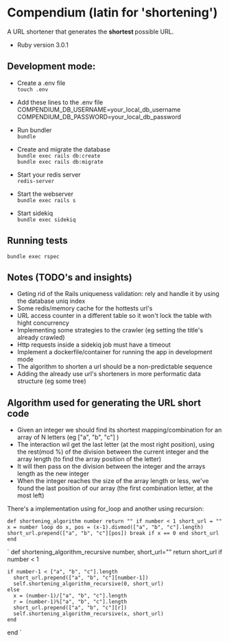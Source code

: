# Compendium (latin for 'shortening')

  A URL shortener that generates the <b> shortest </b> possible URL.

* Ruby version 3.0.1

## Development mode:

  - Create a .env file\
  `touch .env`

  - Add these lines to the .env file\
  COMPENDIUM_DB_USERNAME=your_local_db_username\
  COMPENDIUM_DB_PASSWORD=your_local_db_password

  - Run bundler\
  `bundle`

  - Create and migrate the database\
  `bundle exec rails db:create`\
  `bundle exec rails db:migrate`

  - Start your redis server\
  `redis-server`

  - Start the webserver\
  `bundle exec rails s`
  
  - Start sidekiq\
  `bundle exec sidekiq`

## Running tests
 
 `bundle exec rspec`

 ## Notes (TODO's and insights)

  - Geting rid of the Rails uniqueness validation: rely and handle it by using the database uniq index
  - Some redis/memory cache for the hottests url's
  - URL access counter in a different table so it won't lock the table with hight concurrency
  - Implementing some strategies to the crawler (eg setting the title's already crawled)
  - Http requests inside a sidekiq job must have a timeout
  - Implement a dockerfile/container for running the app in development mode
  - The algorithm to shorten a url should be a non-predictable sequence
  - Adding the already use url's shorteners in more performatic data structure (eg some tree)

## Algorithm used for generating the URL short code
  - Given an integer we should find its shortest mapping/combination for an array of N letters (eg ["a", "b", "c"] )
  - The interaction wil get the last letter (at the most right position), using the rest(mod %) of the division between the current integer and the array length (to find the array position of the letter)
  - It will then pass on the division between the integer and the arrays length as the new integer
  - When the integer reaches the size of the array length or less, we've found the last position of our array (the first combination letter, at the most left)

  There's a implementation using for_loop and another using recursion:

  `
  def shortening_algorithm number
    return "" if number < 1
    short_url = ""
    x = number
    loop do
      x, pos = (x-1).divmod(["a", "b", "c"].length)
      short_url.prepend(["a", "b", "c"][pos])
      break if x == 0
    end
    short_url
  end
  `

  `
  def shortening_algorithm_recursive number, short_url=""
    return short_url if number < 1
    
    if number-1 < ["a", "b", "c"].length
      short_url.prepend(["a", "b", "c"][number-1])
      self.shortening_algorithm_recursive(0, short_url)
    else
      x = (number-1)/["a", "b", "c"].length
      r = (number-1)%["a", "b", "c"].length
      short_url.prepend(["a", "b", "c"][r])
      self.shortening_algorithm_recursive(x, short_url)
    end
  end
  `